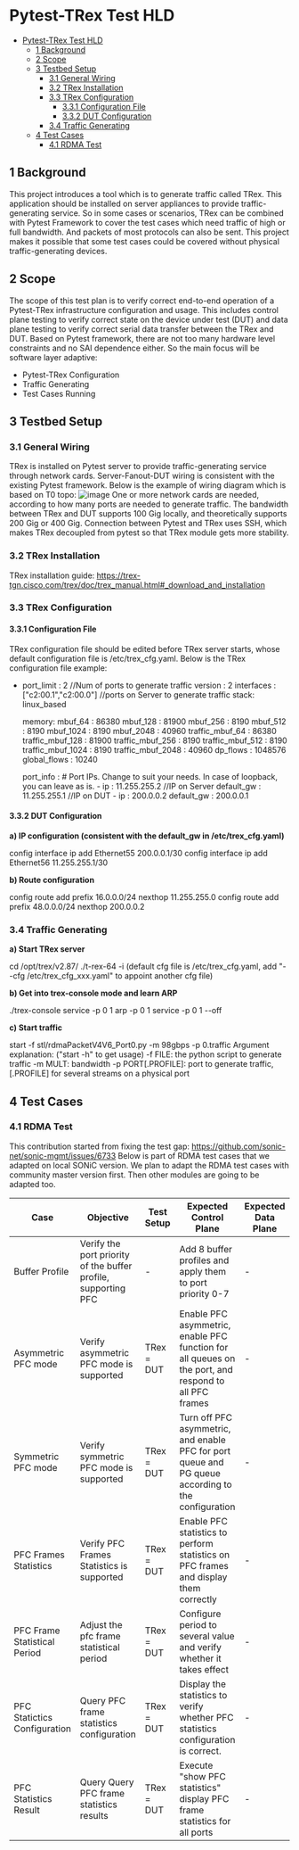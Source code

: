 # Pytest-TRex Test HLD

- [Pytest-TRex Test HLD](#pytest-trex-test-hld)
  * [1 Background](#1-background)
  * [2 Scope](#2-scope)
  * [3 Testbed Setup](#3-testbed-setup)
    + [3.1 General Wiring](#31-general-wiring)
    + [3.2 TRex Installation](#32-trex-installation)
    + [3.3 TRex Configuration](#33-trex-configuration)
      - [3.3.1 Configuration File](#331-configuration-file)
      - [3.3.2 DUT Configuration](#332-dut-configuration)
    + [3.4 Traffic Generating](#34-traffic-generating)
  * [4 Test Cases](#4-test-cases)
    + [4.1 RDMA Test](#41-rdma-test)

## 1 Background

This project introduces a tool which is to generate traffic called TRex. This application should be installed on server appliances to provide traffic-generating service. So in some cases or scenarios, TRex can be combined with Pytest Framework to cover the test cases which need traffic of high or full bandwidth. And packets of most protocols can also be sent. This project makes it possible that some test cases could be covered without physical traffic-generating devices.

## 2 Scope

The scope of this test plan is to verify correct end-to-end operation of a Pytest-TRex infrastructure configuration and usage. This includes control plane testing to verify correct state on the device under test (DUT) and data plane testing to verify correct serial data transfer between the TRex and DUT.
Based on Pytest framework, there are not too many hardware level constraints and no SAI dependence either. So the main focus will be software layer adaptive:
- Pytest-TRex Configuration
- Traffic Generating
- Test Cases Running

## 3 Testbed Setup

### 3.1 General Wiring

TRex is installed on Pytest server to provide traffic-generating service through network cards. Server-Fanout-DUT wiring is consistent with the existing Pytest framework.
Below is the example of wiring diagram which is based on T0 topo:
![image](https://github.com/allenzhuo-ragilenetworks/sonic-mgmt/assets/126938317/0ba0bdbb-6252-48f1-99e4-54250668d60b)
One or more network cards are needed, according to how many ports are needed to generate traffic. The bandwidth between TRex and DUT supports 100 Gig locally, and theoretically supports 200 Gig or 400 Gig.
Connection between Pytest and TRex uses SSH, which makes TRex decoupled from pytest so that TRex module gets more stability.

### 3.2 TRex Installation

TRex installation guide: https://trex-tgn.cisco.com/trex/doc/trex_manual.html#_download_and_installation

### 3.3 TRex Configuration

#### 3.3.1 Configuration File

TRex configuration file should be edited before TRex server starts, whose default configuration file is /etc/trex_cfg.yaml.
Below is the TRex configuration file example:
- port_limit      : 2    //Num of ports to generate traffic
  version         : 2
  interfaces    : ["c2:00.1","c2:00.0"]    //ports on Server to generate traffic
  stack: linux_based

  memory:
             mbuf_64     : 86380
             mbuf_128    : 81900
             mbuf_256    : 8190
             mbuf_512    : 8190
             mbuf_1024   : 8190
             mbuf_2048   : 40960
             traffic_mbuf_64     : 86380
             traffic_mbuf_128    : 81900
             traffic_mbuf_256    : 8190
             traffic_mbuf_512    : 8190
             traffic_mbuf_1024   : 8190
             traffic_mbuf_2048   : 40960
             dp_flows    : 1048576
             global_flows : 10240

  port_info       :  # Port IPs. Change to suit your needs. In case of loopback, you can leave as is.
          - ip         :  11.255.255.2    //IP on Server
            default_gw :  11.255.255.1    //IP on DUT
          - ip         :  200.0.0.2
            default_gw :  200.0.0.1

#### 3.3.2 DUT Configuration

**a) IP configuration (consistent with the default_gw in /etc/trex_cfg.yaml)**

config interface ip add Ethernet55 200.0.0.1/30
config interface ip add Ethernet56 11.255.255.1/30

**b) Route configuration**

config route add prefix 16.0.0.0/24 nexthop 11.255.255.0
config route add prefix 48.0.0.0/24 nexthop 200.0.0.2

### 3.4 Traffic Generating

**a) Start TRex server**

cd /opt/trex/v2.87/
./t-rex-64 -i (default cfg file is /etc/trex_cfg.yaml, add "--cfg /etc/trex_cfg_xxx.yaml" to appoint another cfg file)

**b) Get into trex-console mode and learn ARP**

./trex-console
service -p 0 1
arp -p 0 1
service -p 0 1 --off

**c) Start traffic**

start -f stl/rdmaPacketV4V6_Port0.py -m 98gbps -p 0.traffic
Argument explanation: ("start -h" to get usage)
  -f FILE: the python script to generate traffic
  -m MULT: bandwidth
  -p PORT[.PROFILE]: port to generate traffic, [.PROFILE] for several streams on a physical port

## 4 Test Cases

### 4.1 RDMA Test

This contribution started from fixing the test gap: https://github.com/sonic-net/sonic-mgmt/issues/6733
Below is part of RDMA test cases that we adapted on local SONiC version. We plan to adapt the RDMA test cases with community master version first. Then other modules are going to be adapted too.

| Case | Objective | Test Setup | Expected Control Plane | Expected Data Plane |
|-|-|-|-|-|
| Buffer Profile | Verify the port priority of the buffer profile, supporting PFC	| -	| Add 8 buffer profiles and apply them to port priority 0-7	| - |
| Asymmetric PFC mode	| Verify asymmetric PFC mode is supported	| TRex = DUT | Enable PFC asymmetric, enable PFC function for all queues on the port, and respond to all PFC frames	| - |
| Symmetric PFC mode | Verify symmetric PFC mode is supported	| TRex = DUT | Turn off PFC asymmetric, and enable PFC for port queue and PG queue according to the configuration	 | - |
| PFC Frames Statistics	| Verify PFC Frames Statistics is supported	| TRex = DUT | Enable PFC statistics to perform statistics on PFC frames and display them correctly	| - |
| PFC Frame Statistical Period	| Adjust the pfc frame statistical period	| TRex = DUT | Configure period to several value and verify whether it takes effect	| - |
| PFC Statictics Configuration	| Query PFC frame statistics configuration	| TRex = DUT	| Display the statistics to verify whether PFC statistics configuration is correct.	| - |
| PFC Statistics Result | Query	Query PFC frame statistics results	| TRex = DUT	| Execute "show PFC statistics" display PFC frame statistics for all ports	| - |
